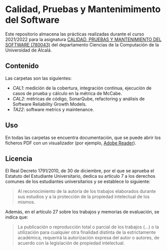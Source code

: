 # Calidad, Pruebas y Mantenimimento del Software

Este repositorio almacena las prácticas realizadas durante el curso 2021/2022 para la asignatura [CALIDAD, PRUEBAS Y MANTENIMIENTO DEL SOFTWARE (780043)](https://www.uah.es/es/estudios/estudios-oficiales/grados/asignatura/Calidad-Pruebas-y-Mantenimiento-del-Software-780043/) del departamento Ciencias de la Computación de la Universidad de Alcalá.

## Contenido

Las carpetas son las siguientes:

- _CAL1_: medición de la cobertura, integración continua, ejecución de casos de prueba y cálculo en la métrica de McCabe.
- _CAL2_: métricas de código, SonarQube, refactoring y análisis de Software Reliability Growth Models.
- _TA22_: software metrics y maintenance.

## Uso

En todas las carpetas se encuentra documentación, que se puede abrir los ficheros PDF con un visualizador (por ejemplo, [Adobe Reader](https://get.adobe.com/es/reader/)).

## Licencia

El Real Decreto 1791/2010, de 30 de diciembre, por el que se aprueba el Estatuto del Estudiante Universitario, dedica su artículo 7 a los derechos comunes de los estudiantes universitarios y se establece lo siguiente:

> Al reconocimiento de la autoría de los trabajos elaborados durante sus estudios y a la protección de la propiedad intelectual de los mismos.

Además, en el artículo 27 sobre los trabajos y memorias de evaluación, se indica que:
> La publicación o reproducción total o parcial de los trabajos (...) o la utilización para cualquier otra finalidad distinta de la estrictamente académica, requerirá la autorización expresa del autor o autores, de acuerdo con la legislación de propiedad intelectual.
